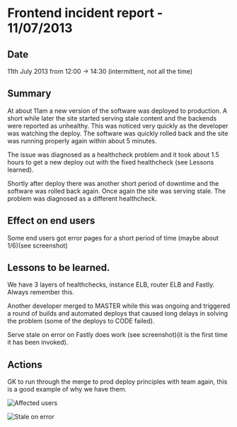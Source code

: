 # Frontend incident report - 11/07/2013

## Date
11th July 2013 from 12:00 -> 14:30 (intermittent, not all the time)

## Summary
At about 11am a new version of the software was deployed to production. A short while later the site started serving
stale content and the backends were reported as unhealthy. This was noticed very quickly as the developer was watching
 the deploy. The software was quickly rolled back and the site was running properly again within about 5 minutes.

The issue was diagnosed as a healthcheck problem and it took about 1.5 hours to get a new deploy out with the fixed
  healthcheck (see Lessons learned).

Shortly after deploy there was another short period of downtime and the software was rolled back again. Once again the
site was serving stale. The problem was diagnosed as a different healthcheck.

## Effect on end users
Some end users got error pages for a short period of time (maybe about 1/6)(see screenshot)

## Lessons to be learned.
We have 3 layers of healthchecks, instance ELB, router ELB and Fastly. Always remember this.

Another developer merged to MASTER while this was ongoing and triggered a round of builds and automated deploys that
caused long delays in solving the problem (some of the deploys to CODE failed).

Serve stale on error on Fastly does work (see screenshot)(it is the first time it has been invoked).

## Actions
GK to run through the merge to prod deploy principles with team again, this is a good example of why we have them.

![Affected users](http://dl.dropboxusercontent.com/u/556269/stale-ophan.png)

![Stale on error](http://dl.dropboxusercontent.com/u/556269/stale.png)